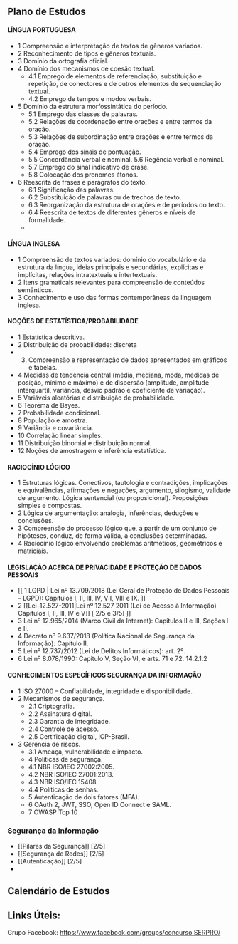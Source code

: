 
## Plano de Estudos

#### LÍNGUA PORTUGUESA
- 1 Compreensão e interpretação de textos de gêneros variados. 
- 2 Reconhecimento de tipos e gêneros textuais. 
- 3 Domínio da ortografia oficial. 
- 4 Domínio dos mecanismos de coesão textual. 
	- 4.1 Emprego de elementos de referenciação, substituição e repetição, de conectores e de outros elementos de sequenciação textual. 
	- 4.2 Emprego de tempos e modos verbais. 
- 5 Domínio da estrutura morfossintática do período. 
	- 5.1 Emprego das classes de palavras. 
	- 5.2 Relações de coordenação entre orações e entre termos da oração.
	- 5.3 Relações de subordinação entre orações e entre termos da oração. 
	- 5.4 Emprego dos sinais de pontuação. 
	- 5.5 Concordância verbal e nominal. 5.6 Regência verbal e nominal. 
	- 5.7 Emprego do sinal indicativo de crase.
	- 5.8 Colocação dos pronomes átonos. 
- 6 Reescrita de frases e parágrafos do texto. 
	- 6.1 Significação das palavras. 
	- 6.2 Substituição de palavras ou de trechos de texto.
	- 6.3 Reorganização da estrutura de orações e de períodos do texto. 
	- 6.4 Reescrita de textos de diferentes gêneros e níveis de formalidade.
	- 
#### LÍNGUA INGLESA
- 1 Compreensão de textos variados: domínio do vocabulário e da estrutura da língua, ideias principais e secundárias, explícitas e implícitas, relações intratextuais e intertextuais. 
- 2 Itens gramaticais relevantes para compreensão de conteúdos semânticos. 
- 3 Conhecimento e uso das formas contemporâneas da linguagem inglesa.

#### NOÇÕES DE ESTATÍSTICA/PROBABILIDADE
- 1 Estatística descritiva.
- 2 Distribuição de probabilidade: discreta
- 3. Compreensão e representação de dados apresentados em gráficos e tabelas.
- 4 Medidas de tendência central (média, mediana, moda, medidas de posição, mínimo e máximo) e de dispersão (amplitude, amplitude interquartil, variância, desvio padrão e coeficiente de variação). 
- 5 Variáveis aleatórias e distribuição de probabilidade.
- 6 Teorema de Bayes. 
- 7 Probabilidade condicional. 
- 8 População e amostra. 
- 9 Variância e covariância. 
- 10 Correlação linear simples. 
- 11 Distribuição binomial e distribuição normal. 
- 12 Noções de amostragem e inferência estatística. 
#### RACIOCÍNIO LÓGICO
- 1 Estruturas lógicas. Conectivos, tautologia e contradições, implicações e equivalências, afirmações e negações, argumento, silogismo, validade de argumento. Lógica sentencial (ou proposicional). Proposições simples e compostas. 
- 2 Lógica de argumentação: analogia, inferências, deduções e conclusões. 
- 3 Compreensão do processo lógico que, a partir de um conjunto de hipóteses, conduz, de forma válida, a conclusões determinadas. 
- 4 Raciocínio lógico envolvendo problemas aritméticos, geométricos e matriciais. 

#### LEGISLAÇÃO ACERCA DE PRIVACIDADE E PROTEÇÃO DE DADOS PESSOAIS
- [[ 1  LGPD | Lei nº 13.709/2018 (Lei Geral de Proteção de Dados Pessoais – LGPD): Capítulos I, II, III, IV, VII, VIII e IX. ]]
- 2 [[Lei-12.527-2011|Lei nº 12.527 2011 (Lei de Acesso à Informação) Capítulos I, II, III, IV e V]] \[ 2/5 e 3/5\] ]]
- 3 Lei nº 12.965/2014 (Marco Civil da Internet): Capítulos II e III, Seções I e II. 
- 4 Decreto nº 9.637/2018 (Política Nacional de Segurança da Informação): Capítulo II. 
- 5 Lei nº 12.737/2012 (Lei de Delitos Informáticos): art. 2º. 
- 6 Lei nº 8.078/1990: Capítulo V, Seção VI, e arts. 71 e 72. 14.2.1.2 

#### CONHECIMENTOS ESPECÍFICOS SEGURANÇA DA INFORMAÇÃO
- 1 ISO 27000 – Confiabilidade, integridade e disponibilidade. 
- 2 Mecanismos de segurança. 
	- 2.1 Criptografia. 
	- 2.2 Assinatura digital. 
	- 2.3 Garantia de integridade.
	- 2.4 Controle de acesso.
	- 2.5 Certificação digital, ICP-Brasil. 
- 3 Gerência de riscos. 
	- 3.1 Ameaça, vulnerabilidade e impacto. 
	- 4 Políticas de segurança. 
	- 4.1 NBR ISO/IEC 27002:2005. 
	- 4.2 NBR ISO/IEC 27001:2013. 
	- 4.3 NBR ISO/IEC 15408. 
	- 4.4 Políticas de senhas. 
	- 5 Autenticação de dois fatores (MFA). 
	- 6 OAuth 2, JWT, SSO, Open ID Connect e SAML. 
	- 7 OWASP Top 10

### Segurança da Informação
- [[Pilares da Segurança]] \[2/5\]
- [[Segurança de Redes]] \[2/5\]
- [[Autenticação]] \[2/5\]
- 
## Calendário de Estudos


## Links Úteis:
Grupo Facebook: https://www.facebook.com/groups/concurso.SERPRO/ 

